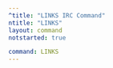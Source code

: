 ```yaml
---
^title: "LINKS IRC Command"
ntitle: "LINKS"
layout: command
notstarted: true

command: LINKS
---
```


